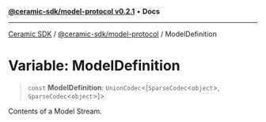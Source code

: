 [**@ceramic-sdk/model-protocol v0.2.1**](../README.md) • **Docs**

***

[Ceramic SDK](../../../README.md) / [@ceramic-sdk/model-protocol](../README.md) / ModelDefinition

# Variable: ModelDefinition

> `const` **ModelDefinition**: `UnionCodec`\<[`SparseCodec`\<`object`\>, `SparseCodec`\<`object`\>]\>

Contents of a Model Stream.
